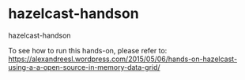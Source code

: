 # hazelcast-handson
hazelcast-handson

To see how to run this hands-on, please refer to:
https://alexandreesl.wordpress.com/2015/05/06/hands-on-hazelcast-using-a-a-open-source-in-memory-data-grid/
